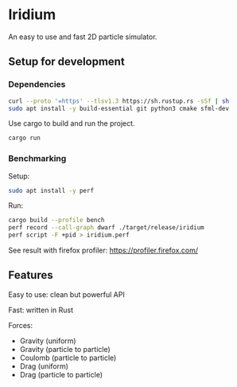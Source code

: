 # Iridium

An easy to use and fast 2D particle simulator.

## Setup for development

### Dependencies

```sh
curl --proto '=https' --tlsv1.3 https://sh.rustup.rs -sSf | sh
sudo apt install -y build-essential git python3 cmake sfml-dev
```

Use cargo to build and run the project.

```sh
cargo run
```

### Benchmarking

Setup:
```sh
sudo apt install -y perf
```

Run:
```sh
cargo build --profile bench
perf record --call-graph dwarf ./target/release/iridium
perf script -F +pid > iridium.perf 
```

See result with firefox profiler:
https://profiler.firefox.com/

## Features

Easy to use: clean but powerful API

Fast: written in Rust

Forces:
- Gravity (uniform) 
- Gravity (particle to particle)
- Coulomb (particle to particle)
- Drag (uniform)
- Drag (particle to particle)
